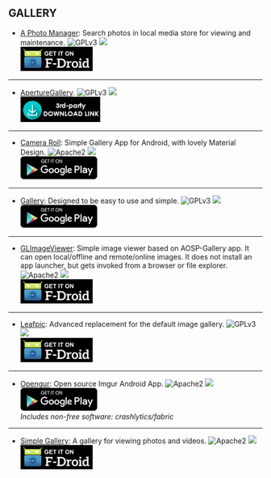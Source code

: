 <!--
    Copyright (C)  2016 PRIMOKORN.
    Permission is granted to copy, distribute and/or modify this document
    under the terms of the GNU Free Documentation License, Version 1.3
    or any later version published by the Free Software Foundation;
    with no Invariant Sections, no Front-Cover Texts, and no Back-Cover Texts.
    A copy of the license is included in the section entitled "GNU
    Free Documentation License".
-->
## GALLERY

* [A Photo Manager](http://v.ht/IhiE): Search photos in local media store for viewing and maintenance.
![GPLv3](https://img.shields.io/badge/License-GPLv3-brightgreen.svg?style=flat-square)
[![](https://img.shields.io/badge/Source-Github-lightgrey.svg?style=flat-square)](https://github.com/k3b/androFotoFinder)  
[![](Pictures/F-Droid.png)](http://v.ht/IhiE)

***

* [ApertureGallery](https://github.com/MJonesDev/ApertureGallery).
![GPLv3](https://img.shields.io/badge/License-GPLv3-brightgreen.svg?style=flat-square)
[![](https://img.shields.io/badge/Source-Github-lightgrey.svg?style=flat-square)](https://github.com/MJonesDev/ApertureGallery)  
[![](Pictures/3rd-party.png)](https://github.com/MJonesDev/ApertureGallery/releases)

***

* [Camera Roll](https://play.google.com/store/apps/details?id=us.koller.cameraroll): Simple Gallery App for Android, with lovely Material Design.
![Apache2](https://img.shields.io/badge/License-Apache%202.0-yellowgreen.svg?style=flat-square)
[![](https://img.shields.io/badge/Source-Github-lightgrey.svg?style=flat-square)](https://github.com/kollerlukas/Camera-Roll-Android-App)  
[![](Pictures/Google_Play.png)](https://play.google.com/store/apps/details?id=us.koller.cameraroll)

***

* [Gallery](https://forum.xda-developers.com/android/apps-games/gallery-want-gallery-app-simple-t3619264): Designed to be easy to use and simple.
![GPLv3](https://img.shields.io/badge/License-GPLv3-brightgreen.svg?style=flat-square)
[![](https://img.shields.io/badge/Source-Github-lightgrey.svg?style=flat-square)](https://github.com/enricocid/Gallery)  
[![](Pictures/Google_Play.png)](https://play.google.com/store/apps/details?id=com.enrico.gallery.galleryapp)

***

* [GLImageViewer](http://v.ht/ntrF): Simple image viewer based on AOSP-Gallery app. It can open local/offline and remote/online images. It does not install an app launcher, but gets invoked from a browser or file explorer.
![Apache2](https://img.shields.io/badge/License-Apache%202.0-yellowgreen.svg?style=flat-square)
[![](https://img.shields.io/badge/Source-Github-lightgrey.svg?style=flat-square)](https://github.com/mariotaku/imageviewer-gl)  
[![](Pictures/F-Droid.png)](http://v.ht/ntrF)

***

* [Leafpic](http://v.ht/d2Wr): Advanced replacement for the default image gallery.
![GPLv3](https://img.shields.io/badge/License-GPLv3-brightgreen.svg?style=flat-square)
[![](https://img.shields.io/badge/Source-Github-lightgrey.svg?style=flat-square)](https://github.com/HoraApps/LeafPic)  
[![](Pictures/F-Droid.png)](http://v.ht/d2Wr)

***

* [Opengur](http://v.ht/LaAl): Open source Imgur Android App.
![Apache2](https://img.shields.io/badge/License-Apache%202.0-yellowgreen.svg?style=flat-square)
[![](https://img.shields.io/badge/Source-Github-lightgrey.svg?style=flat-square)](http://v.ht/fD2Q)  
[![](Pictures/Google_Play.png)](http://v.ht/LaAl)  
_Includes non-free software: crashlytics/fabric_

***

* [Simple Gallery](http://v.ht/3C93): A gallery for viewing photos and videos.
![Apache2](https://img.shields.io/badge/License-Apache%202.0-yellowgreen.svg?style=flat-square)
[![](https://img.shields.io/badge/Source-Github-lightgrey.svg?style=flat-square)](https://github.com/SimpleMobileTools/Simple-Gallery)  
[![](Pictures/F-Droid.png)](http://v.ht/3C93)
